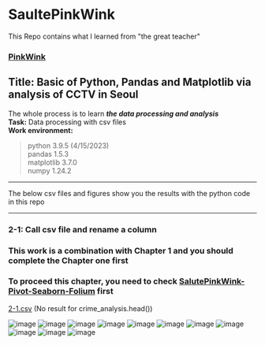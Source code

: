 # SaultePinkWink
This Repo contains what I learned from "the great teacher" 
### [PinkWink](https://github.com/PinkWink)
## Title: Basic of Python, Pandas and Matplotlib via analysis of CCTV in Seoul
The whole process is to learn _**the data processing and analysis**_
<br/>**Task:** Data processing with csv files 
<br/>**Work environment:** 
> python 3.9.5 (4/15/2023)
<br/>pandas 1.5.3 
<br/>matplotlib 3.7.0
<br/>numpy 1.24.2
***
The below csv files and figures show you the results with the python code in this repo
***
### 2-1: Call csv file and rename a column
### This work is a combination with Chapter 1 and you should complete the Chapter one first
### To proceed this chapter, you need to check [SalutePinkWink-Pivot-Seaborn-Folium](https://github.com/JohnkeyLee/SalutePinkWink-Pivot-Seaborn-Folium) first

[2-1.csv](https://github.com/JohnkeyLee/SalutePinkWink-chapter-2/files/11240882/2-1.csv) (No result for crime_analysis.head())

![image](https://user-images.githubusercontent.com/103592307/232258090-08114978-406e-4c08-ad88-7cdbada61727.png)
![image](https://user-images.githubusercontent.com/103592307/232258092-d85d7103-ad4b-4d8e-b89b-da9fcb35d20b.png)
![image](https://user-images.githubusercontent.com/103592307/232258095-9297b807-3ffa-48d8-bc25-351ac906238f.png)
![image](https://user-images.githubusercontent.com/103592307/232258099-0a34540b-fbb9-4438-8ce2-6b1a5d71e19e.png)
![image](https://user-images.githubusercontent.com/103592307/232258124-8dd6f703-bfa1-47a0-ae96-c34c7e4b1896.png)
![image](https://user-images.githubusercontent.com/103592307/232258134-c559834c-e350-4a3c-aa65-e0a82b2bc903.png)
![image](https://user-images.githubusercontent.com/103592307/232258140-b576578d-45d2-4f1a-95ad-2d3cf2cb9d46.png)
![image](https://user-images.githubusercontent.com/103592307/232258161-7e3e07f8-9efd-47b2-9323-2e9228a3d4dd.png)
![image](https://user-images.githubusercontent.com/103592307/232258167-29267f2f-df8b-4d17-92fe-ac7ea920c9e5.png)
![image](https://user-images.githubusercontent.com/103592307/232258172-f28b3e76-86bb-46c0-b25a-d89246c0f684.png)
![image](https://user-images.githubusercontent.com/103592307/232258175-ac53afd7-0f84-4062-97b6-1e1f53cea5bd.png)
